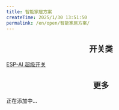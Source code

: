 ```yaml
---
title: 智能家居方案
createTime: 2025/1/30 13:51:50
permalink: /en/open/智能家居方案/
---
```



## <center>开关类</center>
 
<CardGrid cols="4">
  <Card class="spomsor-card">
    <a class="spomsor-a" href="/example/switch/" target="_blcok">
        ESP-AI 超级开关
    </a>
  </Card>  
</CardGrid>  

## <center>更多</center> 
正在添加中...